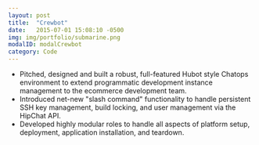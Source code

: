 ```yaml
---
layout: post
title:  "Crewbot"
date:   2015-07-01 15:08:10 -0500
img: img/portfolio/submarine.png
modalID: modalCrewbot
category: Code
---
```

- Pitched, designed and built a robust, full-featured Hubot style Chatops environment to extend programmatic development instance management to the ecommerce development team.
- Introduced net-new "slash command" functionality to handle persistent SSH key management, build locking, and user management via the HipChat API.
- Developed highly modular roles to handle all aspects of platform setup, deployment, application installation, and teardown.

[flat-icons-link]: https://sellfy.com/p/8Q9P/jV3VZ/

